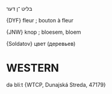 בליט
־ן
דער

{DYF}
fleur ; bouton à fleur

{JNW}
knop ; bloesem, bloem

{Soldatov}
цвет (деревьев)

WESTERN
========

də bliːt {WTCP, Dunajská Streda, 47179}
